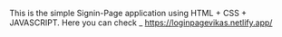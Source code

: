 This is the simple Signin-Page application using HTML + CSS + JAVASCRIPT.
Here you can check _ https://loginpagevikas.netlify.app/
